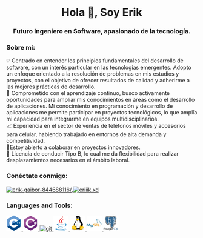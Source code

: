 <h1 align="center">Hola 👋, Soy Erik</h1>
<h3 align="center">Futuro Ingeniero en Software, apasionado de la tecnología.</h3>
<h3 align="left">Sobre mí:</h3>
<p align="left">
💡 Centrado en entender los principios fundamentales del desarrollo de software, con un interés particular en  las tecnologías emergentes. Adopto un enfoque orientado a la resolución de problemas en mis estudios y proyectos, con el objetivo de ofrecer resultados de calidad y adherirme a las mejores prácticas de desarrollo.
<br>
🌱 Comprometido con el aprendizaje continuo, busco activamente oportunidades para ampliar mis conocimientos en áreas como el desarrollo de aplicaciones. Mi conocimiento en programación y desarrollo de aplicaciones me permite participar en proyectos tecnológicos, lo que amplía mi capacidad para integrarme en equipos multidisciplinarios.
<br>
📈 Experiencia en el sector de ventas de teléfonos móviles y accesorios para celular, habiendo trabajado en entornos de alta demanda y competitividad. 
<br>
🤝Estoy abierto a colaborar en proyectos innovadores.
<br>
🚗 Licencia de conducir Tipo B, lo cual me da flexibilidad para realizar desplazamientos necesarios en el ámbito laboral.
</p>
<h3 align="left">Conéctate conmigo:</h3>
<p align="left">
  <a href="https://linkedin.com/in/erik-gaibor-844688116/" target="_blank">
    <img align="center" src="https://raw.githubusercontent.com/rahuldkjain/github-profile-readme-generator/master/src/images/icons/Social/linked-in-alt.svg" alt="erik-gaibor-844688116/" height="30" width="40" />
  </a>
  <a href="https://instagram.com/eriiik.xd" target="_blank">
    <img align="center" src="https://raw.githubusercontent.com/rahuldkjain/github-profile-readme-generator/master/src/images/icons/Social/instagram.svg" alt="eriiik.xd" height="30" width="40" />
  </a>
</p>

<h3 align="left">Languages and Tools:</h3>
<p align="left">
  <a href="https://www.w3schools.com/cpp/" target="_blank" rel="noreferrer">
    <img src="https://raw.githubusercontent.com/devicons/devicon/master/icons/cplusplus/cplusplus-original.svg" alt="cplusplus" width="40" height="40"/>
  </a>
  <a href="https://www.w3schools.com/cs/" target="_blank" rel="noreferrer">
    <img src="https://raw.githubusercontent.com/devicons/devicon/master/icons/csharp/csharp-original.svg" alt="csharp" width="40" height="40"/>
  </a>
  <a href="https://git-scm.com/" target="_blank" rel="noreferrer">
    <img src="https://www.vectorlogo.zone/logos/git-scm/git-scm-icon.svg" alt="git" width="40" height="40"/>
  </a>
  <a href="https://www.java.com" target="_blank" rel="noreferrer">
    <img src="https://raw.githubusercontent.com/devicons/devicon/master/icons/java/java-original.svg" alt="java" width="40" height="40"/>
  </a>
  <a href="https://www.linux.org/" target="_blank" rel="noreferrer">
    <img src="https://raw.githubusercontent.com/devicons/devicon/master/icons/linux/linux-original.svg" alt="linux" width="40" height="40"/>
  </a>
  <a href="https://www.mysql.com/" target="_blank" rel="noreferrer">
    <img src="https://raw.githubusercontent.com/devicons/devicon/master/icons/mysql/mysql-original-wordmark.svg" alt="mysql" width="40" height="40"/>
  </a>
  <a href="https://www.postgresql.org" target="_blank" rel="noreferrer">
    <img src="https://raw.githubusercontent.com/devicons/devicon/master/icons/postgresql/postgresql-original-wordmark.svg" alt="postgresql" width="40" height="40"/>
  </a>
</p>


